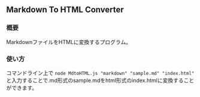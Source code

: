 ## Markdown To HTML Converter
### 概要
MarkdownファイルをHTMLに変換するプログラム。

### 使い方
コマンドライン上で
`node MdtoHTML.js "markdown" "sample.md" "index.html"`
と入力することで.md形式のsample.mdをhtml形式のindex.htmlに変換することができます。

